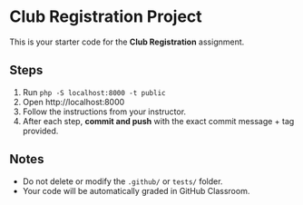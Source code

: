 # Club Registration Project

This is your starter code for the **Club Registration** assignment.

## Steps
1. Run `php -S localhost:8000 -t public`
2. Open http://localhost:8000
3. Follow the instructions from your instructor.
4. After each step, **commit and push** with the exact commit message + tag provided.

## Notes
- Do not delete or modify the `.github/` or `tests/` folder.
- Your code will be automatically graded in GitHub Classroom.

